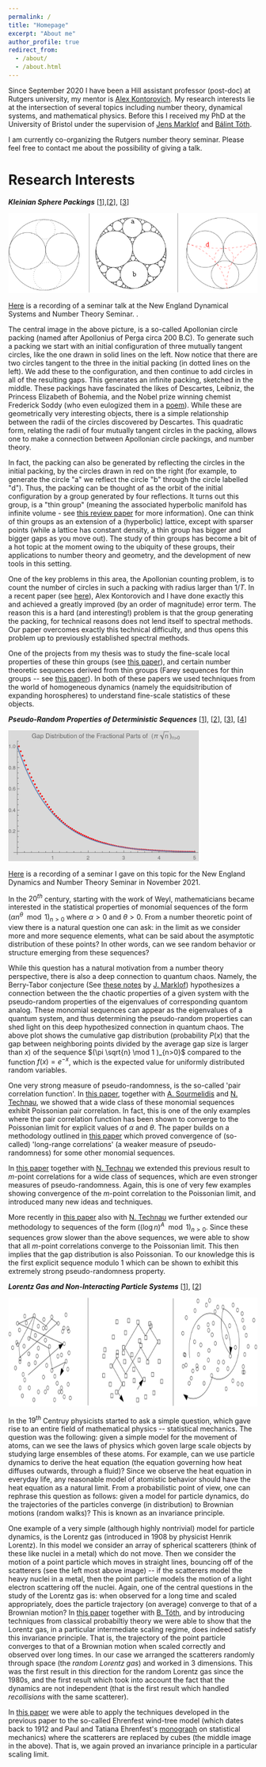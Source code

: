 ```yaml
---
permalink: /
title: "Homepage"
excerpt: "About me"
author_profile: true
redirect_from: 
  - /about/
  - /about.html
---
```


Since September 2020 I have been a Hill assistant professor (post-doc) at Rutgers university, my mentor is [Alex Kontorovich](https://sites.math.rutgers.edu/~alexk/). My research interests lie at the intersection of several topics including number theory, dynamical systems, and mathematical physics. Before this I received my PhD at the University of Bristol under the supervision of [Jens Marklof](https://people.maths.bris.ac.uk/~majm/home.html) and [Bálint Tóth](https://sites.google.com/view/balint-toth-math/home). 

I am currently co-organizing the Rutgers number theory seminar. Please feel free to contact me about the possibility of giving a talk. 

**Research Interests**
=====
***Kleinian Sphere Packings*** [[1](https://arxiv.org/abs/2205.13004)],[[2](https://www.cambridge.org/core/journals/mathematical-proceedings-of-the-cambridge-philosophical-society/article/abs/directions-in-orbits-of-geometrically-finite-hyperbolic-subgroups/62E5FC227B848B7BCD59FD116BE32627)], [[3](https://academic.oup.com/imrn/advance-article/doi/10.1093/imrn/rnab036/6226703?guestAccessKey=2eae1952-4414-47c3-ab69-a5011548af65)]

![Apollonian](/images/Apollonian_3.png)

[Here](https://brandeis.zoom.us/rec/play/gC1o00ugXUG3KLimEqUlN8btUZK_GzhhhFEqiFlFTo4CqHc-ra9C7S_25_8nYe-1bQIcFN1Du11mYuVI.N1MgOg1vflvHmUta?continueMode=true&_x_zm_rtaid=qe4IG0M9QT-fy0ZDDQEjSg.1666358198662.3d3a62da42b9a7f9f0141d13b18457fb&_x_zm_rhtaid=33) is a recording of a seminar talk at the New England Dynamical Systems and Number Theory Seminar. .

The central image in the above picture, is a so-called Apollonian circle packing (named after Apollonius of Perga circa 200 B.C). To generate such a packing we start with an initial configuration of three mutually tangent circles, like the one drawn in solid lines on the left. Now notice that there are two circles tangent to the three in the initial packing (in dotted lines on the left). We add these to the configuration, and then continue to add circles in all of the resulting gaps. This generates an infinite packing, sketched in the middle. These packings have fascinated the likes of Descartes, Leibniz, the Princess Elizabeth of Bohemia, and the Nobel prize winning chemist Frederick Soddy (who even eulogized them in a [poem](https://www.nature.com/articles/1371021a0)). While these are geometrically very interesting objects, there is a simple relationship between the radii of the circles discovered by Descartes. This quadratic form, relating the radii of four mutually tangent circles in the packing, allows one to make a connection between Apollonian circle packings, and number theory.

In fact, the packing can also be generated by reflecting the circles in the initial packing, by the circles drawn in red on the right (for example, to generate the circle "a" we reflect the circle "b" through the circle labelled "d"). Thus, the packing can be thought of as the orbit of the initial configuration by a group generated by four reflections. It turns out this group, is a "thin group" (meaning the associated hyperbolic manifold has infinite volume - see [this review paper](https://www.ams.org/journals/notices/201906/rnoti-p905.pdf) for more information). One can think of thin groups as an extension of a (hyperbolic) lattice, except with sparser points (while a lattice has constant density, a thin group has bigger and bigger gaps as you move out).  The study of thin groups has become a bit of a hot topic at the moment owing to the ubiquity of these groups, their applications to number theory and geometry, and the development of new tools in this setting. 

One of the key problems in this area, the Apollonian counting problem, is to count the number of circles in such a packing with radius larger than $1/T$. In a recent paper (see [here](https://arxiv.org/abs/2205.13004)), Alex Kontorovich and I have done exactly this and achieved a greatly improved (by an order of magnitude) error term. The reason this is a hard (and interesting!) problem is that the group generating the packing, for technical reasons does not lend itself to spectral methods. Our paper overcomes exactly this technical difficulty, and thus opens this problem up to previously established spectral methods. 

One of the projects from my thesis was to study the fine-scale local properties of these thin groups (see [this paper](https://www.cambridge.org/core/journals/mathematical-proceedings-of-the-cambridge-philosophical-society/article/abs/directions-in-orbits-of-geometrically-finite-hyperbolic-subgroups/62E5FC227B848B7BCD59FD116BE32627)), and certain number theoretic sequences derived from thin groups (Farey sequences for thin groups -- see [this paper](https://academic.oup.com/imrn/advance-article/doi/10.1093/imrn/rnab036/6226703?guestAccessKey=2eae1952-4414-47c3-ab69-a5011548af65)). In both of these papers we used techniques from the world of homogeneous dynamics (namely the equidsitribution of expanding horospheres) to understand fine-scale statistics of these objects. 



***Pseudo-Random Properties of Deterministic Sequences*** [[1](https://arxiv.org/abs/2206.07809)], [[2](https://arxiv.org/abs/2106.09800)], [[3](https://arxiv.org/abs/2112.11524)], [[4](https://arxiv.org/abs/2007.09292)]

<img src="/images/Gap_Plot.png" width="385" height="264">

[Here](https://www.youtube.com/watch?v=EODTepggUuU) is a recording of a seminar I gave on this topic for the New England Dynamics and Number Theory Seminar in November 2021. 

In the $20^{th}$ century, starting with the work of Weyl, mathematicians became interested in the statistical properties of monomial sequences of the form $(\alpha n^\theta \mod 1 )_{n>0}$ where $\alpha >0$ and $\theta >0$. From a number theoretic point of view there is a natural question one can ask: in the limit as we consider more and more sequence elements, what can be said about the asymptotic distribution of these points? In other words, can we see random behavior or structure emerging from these sequences?

While this question has a natural motivation from a number theory perspective, there is also a deep connection to quantum chaos. Namely, the Berry-Tabor conjecture (See [these notes](https://people.maths.bris.ac.uk/~majm/bib/3ecm.pdf) by [J. Marklof](https://people.maths.bris.ac.uk/~majm/home.html)) hypothesizes a connection between the the chaotic properties of a given system with the pseudo-random properties of the eigenvalues of corresponding quantom analog. These monomial sequences can appear as the eigenvalues of a quantum system, and thus determining the pseudo-random properties can shed light on this deep hypothesized connection in quantum chaos. The above plot shows the cumulative gap distribution (probability $P(x)$ that the gap between neighboring points divided by the average gap size is larger than $x$) of the sequence $(\pi \sqrt{n} \mod 1 )_{n>0}$ compared to the function $f(x)=e^{-x}$, which is the expected value for uniformly distributed random variables. 

One very strong measure of pseudo-randomness, is the so-called 'pair correlation function'. In [this paper](https://arxiv.org/abs/2106.09800), together with [A. Sourmelidis](https://www.math.tugraz.at/~sourmelidis/) and [N. Technau](https://sites.google.com/view/niclas-technaus-website), we showed that a wide class of these monomial sequences exhibit Poissonian pair correlation. In fact, this is one of the only examples where the pair correlation function has been shown to converge to the Poissonian limit for explicit values of $\alpha$ and $\theta$. The paper builds on a methodology outlined in [this paper](https://arxiv.org/abs/2007.09292) which proved convergence of (so-called) 'long-range correlations' (a weaker measure of pseudo-randomness) for some other monomial sequences.

In [this paper](https://arxiv.org/abs/2112.11524) together with [N. Technau](https://sites.google.com/view/niclas-technaus-website) we extended this previous result to $m$-point correlations for a wide class of sequences, which are even stronger measures of pseudo-randomness.  Again, this is one of very few examples showing convergence of the $m$-point correlation to the Poissonian limit, and introduced many new ideas and techniques. 

More recently in [this paper](https://arxiv.org/abs/2206.07809) also with [N. Technau](https://sites.google.com/view/niclas-technaus-website) we further extended our methodology to sequences of the form $((\log n)^A \mod 1)_{n>0}$. Since these sequences grow slower than the above sequences, we were able to show that all $m$-point correlations converge to the Poissonian limit. This then implies that the gap distribution is also Poissonian. To our knowledge this is the first explicit sequence modulo 1 which can be shown to exhibit this extremely strong pseudo-randomness property.

***Lorentz Gas and Non-Interacting Particle Systems*** [[1](https://link.springer.com/article/10.1007/s00220-020-03852-8?wt_mc=Internal.Event.1.SEM.ArticleAuthorOnlineFirst)], [[2](https://arxiv.org/abs/1912.02492)]

<img src="/images/Lorentz.png" width="800" height="220">

In the $19^{th}$ Centruy physicists started to ask a simple question, which gave rise to an entire field of mathematical physics -- statistical mechanics. The question was the following: given a simple model for the movement of atoms, can we see the laws of physics which goven large scale objects by studying large ensembles of these atoms. For example, can we use particle dynamics to derive the heat equation (the equation governing how heat diffuses outwards, through a fluid)? Since we observe the heat equation in everyday life, any reasonable model of atomistic behavior should have the heat equation as a natural limit. From a probabilistic point of view, one can rephrase this question as follows: given a model for particle dynamics, do the trajectories of the particles converge (in distribution) to Brownian motions (random walks)? This is known as an invariance principle.

One example of a very simple (although highly nontrivial) model for particle dynamics, is the Lorentz gas (introduced in 1908 by physicist Henrik Lorentz). In this model we consider an array of spherical scatterers (think of these like nuclei in a metal) which do not move. Then we consider the motion of a point particle which moves in straight lines, bouncing off of the scatterers (see the left most above image) -- if the scatterers model the heavy nuclei in a metal, then the point particle models the motion of a light electron scattering off the nuclei. Again, one of the central questions in the study of the Lorentz gas is: when observed for a long time and scaled appropriately, does the particle trajectory (on average) converge to that of a Brownian motion? In [this paper](https://link.springer.com/article/10.1007/s00220-020-03852-8?wt_mc=Internal.Event.1.SEM.ArticleAuthorOnlineFirst) together with [B. Tóth](https://sites.google.com/view/balint-toth-math/home), and by introducing techniques from classical probabiltiy theory we were able to show that the Lorentz gas, in a particular intermediate scaling regime, does indeed satisfy this invariance principle. That is, the trajectory of the point particle converges to that of a Brownian motion when scaled correctly and observed over long times. In our case we arranged the scatterers randomly through space (the *random Lorentz gas*) and worked in 3 dimensions. This was the first result in this direction for the random Lorentz gas since the 1980s, and the first result which took into account the fact that the dynamics are not independent (that is the first result which handled *recollisions* with the same scatterer).

In [this paper](https://arxiv.org/abs/1912.02492) we were able to apply the techniques developed in the previous paper to the so-called Ehrenfest wind-tree model (which dates back to 1912 and Paul and Tatiana Ehrenfest's [monograph](https://books.google.com/books/about/The_Conceptual_Foundations_of_the_Statis.html?id=g0xoBQAAQBAJ) on statistical mechanics) where the scatterers are replaced by cubes (the middle image in the above). That is, we again proved an invariance principle in a particular scaling limit. <!---Moreover, in an ongoing project, we are extending our results to two-dimensions, with spherical scatterers, when the point particle carries a charge and there is a constant magnetic field perpendicular to the plane (thus the particle travels in circular orbits -- the rightmost image in the above). Here we again prove an invariance principle in a particular scaling regime.--->
